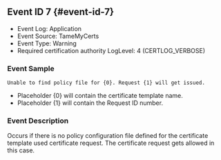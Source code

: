 ## Event ID 7 {#event-id-7}

- Event Log: Application
- Event Source: TameMyCerts
- Event Type: Warning
- Required certification authority LogLevel: 4 (CERTLOG_VERBOSE)

### Event Sample

```
Unable to find policy file for {0}. Request {1} will get issued.
```

- Placeholder {0} will contain the certificate template name.
- Placeholder {1} will contain the Request ID number.

### Event Description

Occurs if there is no policy configuration file defined for the certificate template used certificate request. The certificate request gets allowed in this case.
